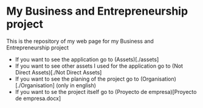 # My Business and Entrepreneurship project
This is the repository of my web page for my Business and Entrepreneurship project
- If you want to see the application go to (Assets)[./assets]
- If you want to see other assets I used for the application go to (Not Direct Assets)[./Not Direct Assets]
- If you want to see the planing of the project go to (Organisation)[./Organisation] (only in english)
- If you want to se the project itself go to (Proyecto de empresa)[Proyecto de empresa.docx]
